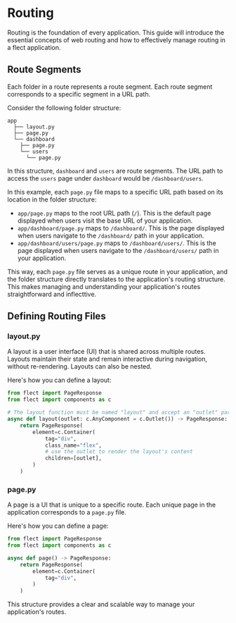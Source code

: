 # Routing

Routing is the foundation of every application. This guide will introduce the essential concepts of web routing and how to effectively manage routing in a flect application.

## Route Segments

Each folder in a route represents a route segment. Each route segment corresponds to a specific segment in a URL path.

Consider the following folder structure:

```console
app
  ├── layout.py
  ├── page.py
  └── dashboard
    ├── page.py
    └── users
      └── page.py
```

In this structure, `dashboard` and `users` are route segments. The URL path to access the `users` page under `dashboard` would be `/dashboard/users`.

In this example, each `page.py` file maps to a specific URL path based on its location in the folder structure:

- `app/page.py` maps to the root URL path (`/`). This is the default page displayed when users visit the base URL of your application.
- `app/dashboard/page.py` maps to `/dashboard/`. This is the page displayed when users navigate to the `/dashboard/` path in your application.
- `app/dashboard/users/page.py` maps to `/dashboard/users/`. This is the page displayed when users navigate to the `/dashboard/users/` path in your application.

This way, each `page.py` file serves as a unique route in your application, and the folder structure directly translates to the application's routing structure. This makes managing and understanding your application's routes straightforward and inflecttive.

## Defining Routing Files

### layout.py

A layout is a user interface (UI) that is shared across multiple routes. Layouts maintain their state and remain interactive during navigation, without re-rendering. Layouts can also be nested.

Here's how you can define a layout:

```python
from flect import PageResponse
from flect import components as c

# The layout function must be named "layout" and accept an "outlet" parameter
async def layout(outlet: c.AnyComponent = c.Outlet()) -> PageResponse:
    return PageResponse(
        element=c.Container(
            tag="div",
            class_name="flex",
            # use the outlet to render the layout's content
            children=[outlet],
        )
    )
```

### page.py

A page is a UI that is unique to a specific route. Each unique page in the application corresponds to a `page.py` file.

Here's how you can define a page:

```python
from flect import PageResponse
from flect import components as c

async def page() -> PageResponse:
    return PageResponse(
        element=c.Container(
            tag="div",
        )
    )
```

This structure provides a clear and scalable way to manage your application's routes.
